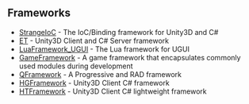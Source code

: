 ## Frameworks

  - [StrangeIoC](https://github.com/strangeioc/strangeioc) - The IoC/Binding framework for Unity3D and C#
  - [ET](https://github.com/egametang/ET) - Unity3D Client and C# Server framework
  - [LuaFramework_UGUI](https://github.com/jarjin/LuaFramework_UGUI) - The Lua framework for UGUI
  - [GameFramework](https://github.com/EllanJiang/GameFramework) - A game framework that encapsulates commonly used modules during development
  - [QFramework](https://github.com/liangxiegame/QFramework) - A Progressive and RAD framework
  - [HGFramework](https://github.com/zhutaorun/HGFramework) - Unity3D Client C# framework
  - [HTFramework](https://github.com/SaiTingHu/HTFramework) - Unity3D Client C# lightweight framework
